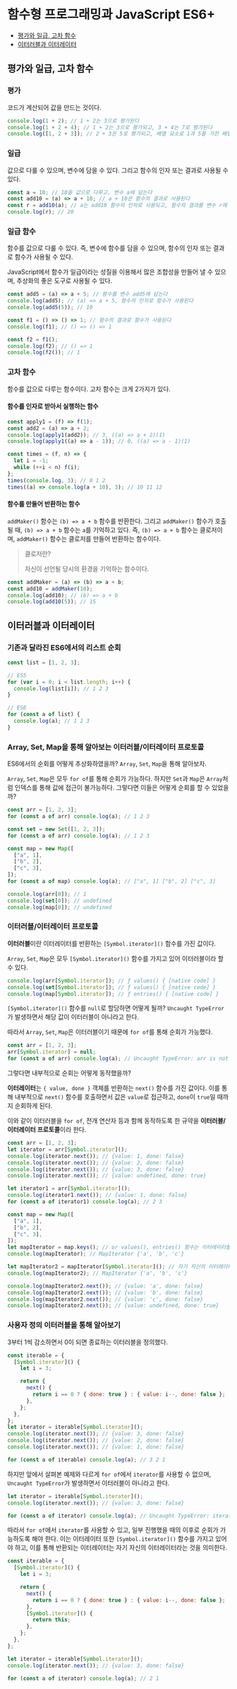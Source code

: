 # 함수형 프로그래밍과 JavaScript ES6+

- [평가와 일급, 고차 함수](#평가와-일급-고차-함수)
- [이터러블과 이터레이터](#이터러블과-이터레이터)

## 평가와 일급, 고차 함수

### 평가

코드가 계산되어 값을 만드는 것이다.

```javascript
console.log(1 + 2); // 1 + 2는 3으로 평가된다
console.log(1 + 2 + 4); // 1 + 2는 3으로 평가되고, 3 + 4는 7로 평가된다
console.log([1, 2 + 3]); // 2 + 3은 5로 평가되고, 배열 요소로 1과 5를 가진 배열로 평가된다
```

### 일급

값으로 다룰 수 있으며, 변수에 담을 수 있다. 그리고 함수의 인자 또는 결과로 사용될 수 있다.

```javascript
const a = 10; // 10을 값으로 다루고, 변수 a에 담는다
const add10 = (a) => a + 10; // a + 10은 함수의 결과로 사용된다
const r = add10(a); // a는 add10 함수의 인자로 사용되고, 함수의 결과를 변수 r에 담는다
console.log(r); // 20
```

### 일급 함수

함수를 값으로 다룰 수 있다. 즉, 변수에 함수를 담을 수 있으며, 함수의 인자 또는 결과로 함수가 사용될 수 있다.

JavaScript에서 함수가 일급이라는 성질을 이용해서 많은 조합성을 만들어 낼 수 있으며, 추상화의 좋은 도구로 사용될 수 있다.

```javascript
const add5 = (a) => a + 5; // 함수를 변수 add5에 담는다
console.log(add5); // (a) => a + 5, 함수의 인자로 함수가 사용된다
console.log(add5(5)); // 10

const f1 = () => () => 1; // 함수의 결과로 함수가 사용된다
console.log(f1); // () => () => 1

const f2 = f1();
console.log(f2); // () => 1
console.log(f2()); // 1
```

### 고차 함수

함수를 값으로 다루는 함수이다. 고차 함수는 크게 2가지가 있다.

#### 함수를 인자로 받아서 실행하는 함수

```javascript
const apply1 = (f) => f(1);
const add2 = (a) => a + 2;
console.log(apply1(add2)); // 3, ((a) => a + 2)(1)
console.log(apply1((a) => a - 1)); // 0, ((a) => a - 1)(1)

const times = (f, n) => {
  let i = -1;
  while (++i < n) f(i);
};
times(console.log, 3); // 0 1 2
times((a) => console.log(a + 10), 3); // 10 11 12
```

#### 함수를 만들어 반환하는 함수

`addMaker()` 함수는 `(b) => a + b` 함수를 반환한다. 그리고 `addMaker()` 함수가 호출될 때, `(b) => a + b` 함수는 `a`를 기억하고 있다. 즉, `(b) => a + b` 함수는 클로저이며, `addMaker()` 함수는 클로저를 만들어 반환하는 함수이다.

> 클로저란?
> 
> 자신이 선언될 당시의 환경을 기억하는 함수이다.

```javascript
const addMaker = (a) => (b) => a + b;
const add10 = addMaker(10);
console.log(add10); // (b) => a + b
console.log(add10(5)); // 15
```

## 이터러블과 이터레이터

### 기존과 달라진 ES6에서의 리스트 순회

```javascript
const list = [1, 2, 3];

// ES5
for (var i = 0; i < list.length; i++) {
  console.log(list[i]); // 1 2 3
}

// ES6
for (const a of list) {
  console.log(a); // 1 2 3
}
```

### Array, Set, Map을 통해 알아보는 이터러블/이터레이터 프로토콜

ES6에서의 순회를 어떻게 추상화하였을까? `Array`, `Set`, `Map`을 통해 알아보자.

`Array`, `Set`, `Map`은 모두 `for of`를 통해 순회가 가능하다. 하지만 `Set`과 `Map`은 `Array`처럼 인덱스를 통해 값에 접근이 불가능하다. 그렇다면 이들은 어떻게 순회를 할 수 있었을까?

```javascript
const arr = [1, 2, 3];
for (const a of arr) console.log(a); // 1 2 3

const set = new Set([1, 2, 3]);
for (const a of arr) console.log(a); // 1 2 3

const map = new Map([
  ["a", 1],
  ["b", 2],
  ["c", 3],
]);
for (const a of map) console.log(a); // ["a", 1] ["b", 2] ["c", 3]

console.log(arr[0]); // 1
console.log(set[0]); // undefined
console.log(map[0]); // undefined
```

### 이터러블/이터레이터 프로토콜

**이터러블**이란 이터레이터를 반환하는 `[Symbol.iterator]()` 함수를 가진 값이다.

`Array`, `Set`, `Map`은 모두 `[Symbol.iterator]()` 함수를 가지고 있어 이터러블이라 할 수 있다.

```javascript
console.log(arr[Symbol.iterator]); // ƒ values() { [native code] }
console.log(set[Symbol.iterator]); // ƒ values() { [native code] }
console.log(map[Symbol.iterator]); // ƒ entries() { [native code] }
```

`[Symbol.iterator]()` 함수를 `null`로 할당하면 어떻게 될까? `Uncaught TypeError`가 발생하면서 해당 값이 이터러블이 아니라고 한다.

따라서 `Array`, `Set`, `Map`은 이터러블이기 때문에 `for of`를 통해 순회가 가능했다.

```javascript
const arr = [1, 2, 3];
arr[Symbol.iterator] = null;
for (const a of arr) console.log(a); // Uncaught TypeError: arr is not iterable
```

그렇다면 내부적으로 순회는 어떻게 동작했을까?

**이터레이터**는 `{ value, done }` 객체를 반환하는 `next()` 함수를 가진 값이다. 이를 통해 내부적으로 `next()` 함수를 호출하면서 값은 `value`로 접근하고, `done`이 `true`일 때까지 순회하게 된다.

이와 같이 이터러블을 `for of`, 전개 연산자 등과 함께 동작하도록 한 규약을 **이터러블/이터레이터 프로토콜**이라 한다.

```javascript
const arr = [1, 2, 3];
let iterator = arr[Symbol.iterator]();
console.log(iterator.next()); // {value: 1, done: false}
console.log(iterator.next()); // {value: 2, done: false}
console.log(iterator.next()); // {value: 3, done: false}
console.log(iterator.next()); // {value: undefined, done: true}

let iterator1 = arr[Symbol.iterator]();
console.log(iterator1.next()); // {value: 1, done: false}
for (const a of iterator1) console.log(a); // 2 3

const map = new Map([
  ["a", 1],
  ["b", 2],
  ["c", 3],
]);
let mapIterator = map.keys(); // or values(), entries() 함수는 이터레이터를 반환한다
console.log(mapIterator); // MapIterator {'a', 'b', 'c'}

let mapIterator2 = mapIterator[Symbol.iterator](); // 자기 자신의 이터레이터를 반환한다
console.log(mapIterator2); // MapIterator {'a', 'b', 'c'}

console.log(mapIterator2.next()); // {value: 'a', done: false}
console.log(mapIterator2.next()); // {value: 'b', done: false}
console.log(mapIterator2.next()); // {value: 'c', done: false}
console.log(mapIterator2.next()); // {value: undefined, done: true}
```

### 사용자 정의 이터러블을 통해 알아보기

3부터 1씩 감소하면서 0이 되면 종료하는 이터러블을 정의했다.

```javascript
const iterable = {
  [Symbol.iterator]() {
    let i = 3;

    return {
      next() {
        return i == 0 ? { done: true } : { value: i--, done: false };
      },
    };
  },
};
let iterator = iterable[Symbol.iterator]();
console.log(iterator.next()); // {value: 3, done: false}
console.log(iterator.next()); // {value: 2, done: false}
console.log(iterator.next()); // {value: 1, done: false}

for (const a of iterable) console.log(a); // 3 2 1
```

하지만 앞에서 살펴본 예제와 다르게 `for of`에서 `iterator`를 사용할 수 없으며, `Uncaught TypeError`가 발생하면서 이터러블이 아니라고 한다.

```javascript
let iterator = iterable[Symbol.iterator]();
console.log(iterator.next()); // {value: 3, done: false}

for (const a of iterator) console.log(a); // Uncaught TypeError: iterator is not iterable
```

따라서 `for of`에서 `iterator`를 사용할 수 있고, 일부 진행했을 때의 이후로 순회가 가능하도록 해야 한다. 이는 이터레이터 또한 `[Symbol.iterator]()` 함수를 가지고 있어야 하고, 이를 통해 반환되는 이터레이터는 자기 자신의 이터레이터라는 것을 의미한다.

```javascript
const iterable = {
  [Symbol.iterator]() {
    let i = 3;

    return {
      next() {
        return i == 0 ? { done: true } : { value: i--, done: false };
      },
      [Symbol.iterator]() {
        return this;
      },
    };
  },
};

let iterator = iterable[Symbol.iterator]();
console.log(iterator.next()); // {value: 3, done: false}

for (const a of iterator) console.log(a); // 2 1
```